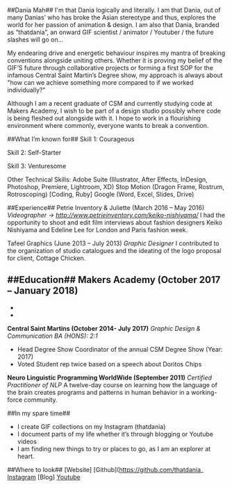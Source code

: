 ##Dania Mah##
I'm that Dania logically and literally. I am that Dania, out of many Danias’
who has broke the Asian stereotype and thus, explores the world for her passion
of animation & design. I am also that Dania, branded as “thatdania”, an onward
 GIF scientist / animator / Youtuber / the future slashes will go on…

My endearing drive and energetic behaviour inspires my mantra of breaking
conventions alongside uniting others. Whether it is proving my belief of the
GIF’S future through collaborative projects or forming a first SOP for the
infamous Central Saint Martin’s Degree show, my approach is always about
"how can we achieve something more compared to if we worked individually?"

Although I am a recent graduate of CSM and currently studying code at Makers
Academy, I wish to be part of a design studio possibly where code is being
fleshed out alongside with it. I hope to work in a flourishing environment where
commonly, everyone wants to break a convention.

##What I’m known for##
Skill 1: Courageous

Skill 2: Self-Starter

Skill 3: Venturesome


Other Technical Skills:
Adobe Suite (Illustrator, After Effects, InDesign, Photoshop, Premiere, Lightroom, XD)
Stop Motion (Dragon Frame, Rostrum, Rotroscoping)
[Coding, Ruby]
Google (Word, Excel, Slides, Drive)

##Experience##
Petrie Inventory & Juliette  (March 2016 – May 2016)
*Videographer → http://www.petrieinventory.com/keiko-nishiyama/*
I had the opportunity to shoot and edit film interviews about fashion designers
Keiko Nishiyama and Edeline Lee for London and Paris fashion week.

Tafeel Graphics (June 2013 – July 2013)
*Graphic Designer*
I contributed to the organization of studio catalogues and the ideating of the
logo proposal for client, Cottage Chicken.

##Education##
**Makers Academy (October 2017 – January 2018)**
-
-
-

**Central Saint Martins (October 2014- July 2017)**
*Graphic Design & Communication BA (HONS): 2:1*
- Head Degree Show Coordinator of the annual CSM Degree Show (Year: 2017)
- Voted Student rep twice based on a speech about Doritos Chips

**Neuro Linguistic Programming WorldWide (September 2011)**
*Certified Practitioner of NLP*
A twelve-day course on learning how the language of the brain creates programs
and patterns in human behavior in a working-force community.

##In my spare time##
- I create GIF collections on my Instagram (thatdania)
- I document parts of my life whether it’s through blogging or Youtube videos
- I am finding new things to try or places to go, as I am an explorer at heart.

##Where to look##
[Website]
[Github](https://github.com/thatdania_
[Instagram](https://www.instagram.com/thatdania/)
[Blog]
[Youtube](https://www.youtube.com/user/DreamerDans)
